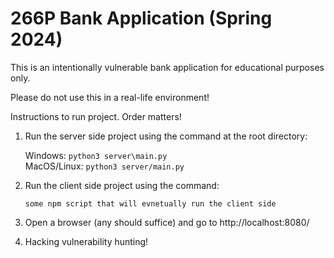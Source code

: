 # 266P Bank Application (Spring 2024)

This is an intentionally vulnerable bank application for educational purposes only. 

Please do not use this in a real-life environment!

Instructions to run project. Order matters!

1. Run the server side project using the command at the root directory:

    Windows: `python3 server\main.py`\
    MacOS/Linux: `python3 server/main.py`

2. Run the client side project using the command:

    `some npm script that will evnetually run the client side` 

3. Open a browser (any should suffice) and go to http://localhost:8080/

4. Hacking vulnerability hunting!